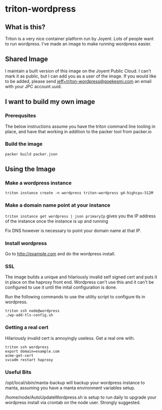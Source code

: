 # triton-wordpress
## What is this?
Triton is a very nice container platform run by Joyent.  Lots of people
want to run wordpress.  I've made an image to make running wordpress
easier.

## Shared Image
I maintain a built version of this image on the Joyent Public Cloud.
I can't mark it as public, but I can add you as a user of the image.
If you would like to be added, please send jeff+triton-wordpress@goekesmi.com
an email with your JPC account uuid.

## I want to build my own image
### Prerequsites
The below instructions assume you have the triton command line tooling
in place, and have that working in addition to the packer tool from
packer.io

### Build the image
`packer build packer.json`

## Using the Image
### Make a wordpress instance
`triton instance create -n wordpress triton-wordpress g4-highcpu-512M`

### Make a domain name point at your instance
`triton instance get wordpress | json primaryIp`
gives you the IP address of the instance once the instance is up and running

Fix DNS however is necessary to point your domain name at that IP.

### Install wordpress
Go to http://example.com and do the wordpress install.

### SSL
The image builds a unique and hilariously invalid self signed cert and
puts it in place on the haproxy front end.  Wordpress can't use this and
it can't be configured to use it until the inital configuration is done.

Run the following commands to use the utility script to configure tls in
wordpress.
```
triton ssh node@wordpress
./wp-add-tls-config.sh 
```

###  Getting a real cert
Hilariously invalid cert is annoyingly useless.
Get a real one with.
```
triton ssh wordpress
export domain=example.com
acme-get-cert
svcadm restart haproxy
```

###  Useful Bits

/opt/local/sbin/manta-backup will backup your wordpress instance to manta, 
assuming you have a manta environment variables setup.

/home/node/AutoUpdateWordpress.sh is setup to run daily to upgrade your 
wordpress install via crontab on the node user.  Strongly suggested.


